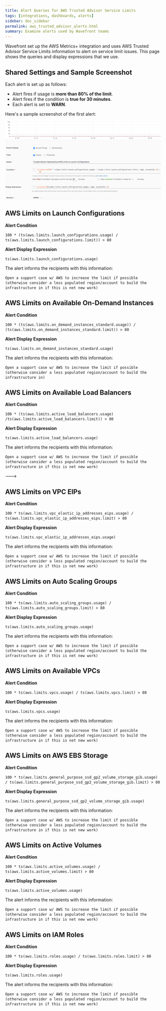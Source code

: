 ```yaml
---
title: Alert Queries for AWS Trusted Advisor Service Limits
tags: [integrations, dashboards, alerts]
sidebar: doc_sidebar
permalink: aws_trusted_advisor_alerts.html
summary: Examine alerts used by Wavefront teams
---
```

Wavefront set up the AWS Metrics+ integration and uses AWS Trusted Advisor Service Limits information to alert on service limit issues. This page shows the queries and display expressions that we use.


## Shared Settings and Sample Screenshot

Each alert is set up as follows:
* Alert fires if usage is **more than 80% of the limit**.
* Alert fires if the condition is **true for 30 minutes**.
* Each alert is set to **WARN**.

Here's a sample screenshot of the first alert:

![aws trusted advisor alerts](images/aws_trusted_advisor_example.png)

## AWS Limits on Launch Configurations

**Alert Condition**
```
100 * (ts(aws.limits.launch_configurations.usage) / ts(aws.limits.launch_configurations.limit)) > 80
```


**Alert Display Expression**
```
ts(aws.limits.launch_configurations.usage)
```

The alert informs the recipients with this information:

```
Open a support case w/ AWS to increase the limit if possible (otherwise consider a less populated region/account to build the infrastructure in if this is net new work)
```



## AWS Limits on Available On-Demand Instances

**Alert Condition**
```
100 * (ts(aws.limits.on_demand_instances_standard.usage)) / (ts(aws.limits.on_demand_instances_standard.limit)) > 80
```

**Alert Display Expression**
```
ts(aws.limits.on_demand_instances_standard.usage)
```
The alert informs the recipients with this information:

```
Open a support case w/ AWS to increase the limit if possible (otherwise consider a less populated region/account to build the infrastructure in)
```

## AWS Limits on Available Load Balancers

**Alert Condition**
```
100 * (ts(aws.limits.active_load_balancers.usage) /ts(aws.limits.active_load_balancers.limit)) > 80
```

**Alert Display Expression**
```
ts(aws.limits.active_load_balancers.usage)
```

The alert informs the recipients with this information:
```
Open a support case w/ AWS to increase the limit if possible (otherwise consider a less populated region/account to build the infrastructure in if this is net new work)
```
--->

## AWS Limits on VPC EIPs

**Alert Condition**
```
100 * ts(aws.limits.vpc_elastic_ip_addresses_eips.usage) / ts(aws.limits.vpc_elastic_ip_addresses_eips.limit) > 80
```

**Alert Display Expression**
```
ts(aws.limits.vpc_elastic_ip_addresses_eips.usage)
```

The alert informs the recipients with this information:
```
Open a support case w/ AWS to increase the limit if possible (otherwise consider a less populated region/account to build the infrastructure in if this is net new work)
```

## AWS Limits on Auto Scaling Groups

**Alert Condition**
```
100 * ts(aws.limits.auto_scaling_groups.usage) / ts(aws.limits.auto_scaling_groups.limit) > 80
```

**Alert Display Expression**
```
ts(aws.limits.auto_scaling_groups.usage)
```

The alert informs the recipients with this information:
```
Open a support case w/ AWS to increase the limit if possible (otherwise consider a less populated region/account to build the infrastructure in if this is net new work)
```

## AWS Limits on Available VPCs

**Alert Condition**
```
100 * ts(aws.limits.vpcs.usage) / ts(aws.limits.vpcs.limit) > 80
```

**Alert Display Expression**
```
ts(aws.limits.vpcs.usage)
```

The alert informs the recipients with this information:
```
Open a support case w/ AWS to increase the limit if possible (otherwise consider a less populated region/account to build the infrastructure in if this is net new work)
```

## AWS Limits on AWS EBS Storage

**Alert Condition**
```
100 * ts(aws.limits.general_purpose_ssd_gp2_volume_storage_gib.usage) / ts(aws.limits.general_purpose_ssd_gp2_volume_storage_gib.limit) > 80
```

**Alert Display Expression**
```
ts(aws.limits.general_purpose_ssd_gp2_volume_storage_gib.usage)
```

The alert informs the recipients with this information:
```
Open a support case w/ AWS to increase the limit if possible (otherwise consider a less populated region/account to build the infrastructure in if this is net new work)
```

## AWS Limits on Active Volumes

**Alert Condition**
```
100 * ts(aws.limits.active_volumes.usage) / ts(aws.limits.active_volumes.limit) > 80
```

**Alert Display Expression**
```
ts(aws.limits.active_volumes.usage)
```

The alert informs the recipients with this information:
```
Open a support case w/ AWS to increase the limit if possible (otherwise consider a less populated region/account to build the infrastructure in if this is net new work)
```

## AWS Limits on IAM Roles

**Alert Condition**
```
100 * ts(aws.limits.roles.usage) / ts(aws.limits.roles.limit) > 80
```

**Alert Display Expression**
```
ts(aws.limits.roles.usage)
```

The alert informs the recipients with this information:
```
Open a support case w/ AWS to increase the limit if possible (otherwise consider a less populated region/account to build the infrastructure in if this is net new work)
```
